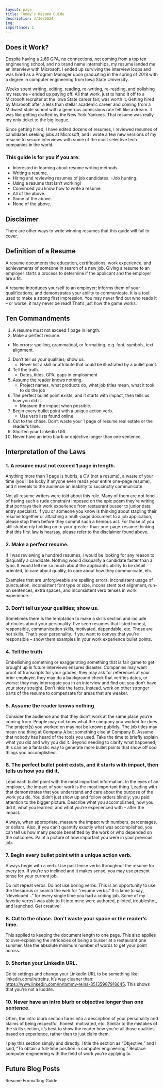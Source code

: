 ```yaml
---
layout: page
title: Tommy’s Resume Guide
description: 3/30/2024
img: 
importance: 1
---
```


## Does it Work?

Despite having a 2.66 GPA, no connections, not coming from a top ten engineering school, and no brand name internships, my resume landed me an interview with Microsoft. I ended up surviving the interview loops and was hired as a Program Manager upon graduating in the spring of 2018 with a degree in computer engineering from Iowa State University. 

Weeks spent writing, editing, reading, re-writing, re-reading, and polishing my resume - ended up paying off. All that work, just to hand it off to a Microsoft recruiter at the Iowa State career fair, was worth it. Getting hired by Microsoft after a less than stellar academic career and coming from a Midwest state school with a generous admissions rate felt like a dream. It was like getting drafted by the New York Yankees. That resume was really my only ticket to the big league. 

Since getting hired, I have edited dozens of resumes, I reviewed resumes of candidates seeking jobs at Microsoft, and I wrote a few new versions of my resume to secure interviews with some of the most selective tech companies in the world. 

### This guide is for you if you are:

- Interested in learning about resume writing methods. 
- Writing a resume.
- Hiring and reviewing resumes of job candidates.
-Job hunting.
- Using a resume that isn’t working!
- Convinced you know how to write a resume.
- All of the above.
- Some of the above.
- None of the above.

## Disclaimer

There are other ways to write winning resumes that this guide will fail to cover. 

## Definition of a Resume

A resume documents the education, certifications, work experience, and achievements of someone in search of a new job. Giving a resume to an employer starts a process to determine if the applicant and the employer are a fit.

A resume introduces yourself to an employer; informs them of your qualifications; and demonstrates your ability to communicate. It is a tool used to make a strong first impression. You may never find out who reads it – or worse, it may never be read! That’s just how the game works.

## Ten Commandments

1. A resume must not exceed 1 page in length.
2. Make a perfect resume.
- No errors: spelling, grammatical, or formatting, e.g. font, symbols, text alignment.
3. Don’t tell us your qualities; show us. 
    - Never list a skill or attribute that could be illustrated by a bullet point.
4. Tell the truth.
    - Dates, titles, GPA, gaps in employment
5. Assume the reader knows nothing.
    - Project names, what products do, what job titles mean, what it took to do the job 
6. The perfect bullet point exists, and it starts with impact, then tells us how you did it.
    - Measure the impact when possible.
7. Begin every bullet point with a unique action verb.
    - Use verb lists found online
8. Cut to the chase. Don’t waste your 1 page of resume real estate or the reader’s time.
9. Shorten your LinkedIn URL.
10. Never have an intro blurb or objective longer than one sentence.

## Interpretation of the Laws

### 1. A resume must not exceed 1 page in length.

Anything more than 1 page is hubris, a CV (not a resume), a waste of your time (you’ll be lucky if anyone even reads your entire one-page resume), and it reveals to the audience an inability to succinctly communicate. 

Not all resume writers were told about this rule. Many of them are not fond of having such a rude constraint imposed on the epic poem they’re writing that portrays their work experience from restaurant busser to junior data entry specialist. If you or someone you know is thinking about stapling their resume together or attaching a multi-page document to a job application, please stop them before they commit such a heinous act. For those of you still stubbornly holding on to your greater-than-one-page-resume thinking that this first law is hearsay, please refer to the disclaimer found above.

### 2. Make a perfect resume.

If I was reviewing a hundred resumes, I would be looking for any reason to disqualify a candidate. Nothing would disqualify a candidate faster than a typo. It would tell me so much about the applicant’s ability to be detail oriented, to care about quality, to care about how they communicate, etc. 

Examples that are unforgiveable are spelling errors, inconsistent usage of punctuation, inconsistent font type or size, inconsistent text alignment, run-on sentences, extra spaces, and inconsistent verb tenses in work experience.

### 3. Don’t tell us your qualities; show us.

Sometimes there is the temptation to make a skills section and include attributes about your personality. I’ve seen resumes that listed honest, responsible, communication skills, motivated, dependable, etc. Those are not skills. That’s your personality. If you want to convey that you’re responsible – show them examples in your work experience bullet points.

### 4. Tell the truth.

Embellishing something or exaggerating something that is fair game to get brought up in future interviews ensures disaster. Companies may want proof of transcripts for your grades, they may ask for references at your prior employer, they may do a background check that verifies dates, or worse: they may interrogate you in an interview and find out you don’t have your story straight. Don’t hide the facts. Instead, work on other stronger parts of the resume to compensate for areas that are weaker.

### 5. Assume the reader knows nothing.

Consider the audience and that they didn’t work at the same place you’re coming from. People may not know what the company you worked for does. The project(s) you worked on may not be known publicly. The job titles may mean one thing at Company A but something else at Company B. Assume that nobody has heard of the tools you used. Take the time to briefly explain what you did and why you did it. Beyond needing to clarify what happened, this can be a fantastic way to generate more bullet points that show off cool things you accomplished.

### 6. The perfect bullet point exists, and it starts with impact, then tells us how you did it.

Lead each bullet point with the most important information. In the eyes of an employer, the impact of your work is the most important thing. Leading with that demonstrates that you understand and care about the purpose of the work you do. You didn’t just show up and follow orders blindly; you paid attention to the bigger picture. Describe what you accomplished, how you did it, what you learned, and what you’re experienced with – after the impact.

Always, when appropriate, measure the impact with numbers, percentages, or dollars. Also, if you can’t quantify exactly what was accomplished, you can tell us how many people benefitted by the work or who depended on the outcomes. Paint a picture of how important you were in your previous job.

### 7. Begin every bullet point with a unique action verb.

Always begin with a verb. Use past tense verbs throughout the resume for every job. If you’re so inclined and it makes sense, you may use present tense for your current job.

Do not repeat verbs. Do not use boring verbs. This is an opportunity to use the thesaurus or search the web for “resume verbs.” It is lame to say, “developed…” for every single time you had a coding job. Some of my favorite verbs I was able to fit into mine were authored, piloted, troubleshot, and launched. Get creative!

### 8. Cut to the chase. Don’t waste your space or the reader’s time.

This applied to keeping the document length to one page. This also applies to over-explaining the intricacies of being a busser at a restaurant one summer. Use the absolute minimum number of words to get your point across.

### 9. Shorten your LinkedIn URL.

Go to settings and change your LinkedIn URL to be something like: linkedin.com/in/treins. It’s way cleaner than: https://www.linkedin.com/in/tommy-reins-35135987918645. This shows that you’re not a luddite.

### 10. Never have an intro blurb or objective longer than one sentence.

Often, the intro blurb section turns into a description of your personality and claims of being respectful, honest, motivated, etc. Similar to the mistakes of the skills section, it’s best to show the reader how you’re all those qualities based on experience, rather than to just claim them. 

I play this section simply and directly. I title the section as “Objective,” and I said, “To obtain a full-time position in computer engineering.” Replace computer engineering with the field of work you’re applying to.

## Future Blog Posts
Resume Formatting Guide
